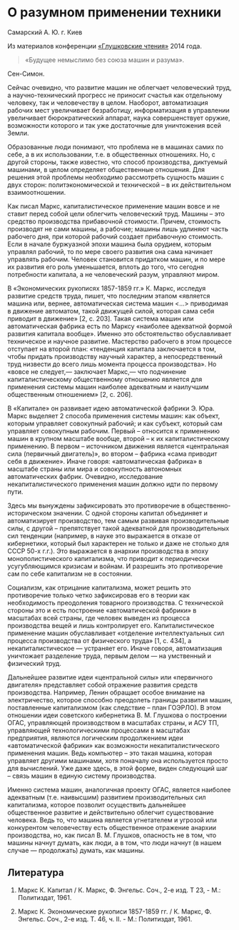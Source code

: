 # О разумном применении техники

Самарский А. Ю. г. Киев

Из материалов конференции [«Глушковские чтения»](index.md) 2014 года.

> «Будущее немыслимо без союза машин и разума».

Сен-Симон.

Сейчас очевидно, что развитие машин не облегчает человеческий труд, а научно-технический прогресс не приносит счастья как отдельному человеку, так и человечеству в целом. Наоборот, автоматизация рабочих мест увеличивает безработицу, информатизация в управлении увеличивает бюрократический аппарат, наука совершенствует оружие, возможности которого и так уже достаточные для уничтожения всей Земли.

Образованные люди понимают, что проблема не в машинах самих по себе, а в их использовании, т.е. в общественных отношениях. Но, с другой стороны, также известно, что способ производства, диктуемый машинами, в целом определяет общественные отношения. Для решения этой проблемы необходимо рассмотреть сущность машин с двух сторон: политэкономической и технической – в их действительном взаимоотношении.

Как писал Маркс, капиталистическое применение машин вовсе и не ставит перед собой цели облегчить человеческий труд. Машины – это средство производства прибавочной стоимости. Причем, стоимость производят не сами машины, а рабочие; машины лишь удлиняют часть рабочего дня, при которой рабочий создает прибавочную стоимость. Если в начале буржуазной эпохи машина была орудием, которым управлял рабочий, то по мере своего развития она сама начинает управлять рабочим. Человек становится придатком машин, и по мере их развития его роль уменьшается, вплоть до того, что сегодня потребности капитала, а не человеческий разум, управляют миром.

В «Экономических рукописях 1857-1859 гг.» К. Маркс, исследуя развитие средств труда, пишет, что последним этапом «является машина или, вернее, автоматическая система машин <...> приводимая в движение автоматом, такой движущей силой, которая сама себя приводит в движение» [2, с. 203]. Такая система машин или автоматическая фабрика есть по Марксу «наиболее адекватной формой развития капитала вообще». Именно это обстоятельство обуславливает техническое и научное развитие. Мастерство рабочего в этом процессе отступает на второй план: «тенденция капитала заключается в том, чтобы придать производству научный характер, а непосредственный труд низвести до всего лишь момента процесса производства». Но «вовсе не следует,— заключает Маркс,— что подчинение капиталистическому общественному отношению является для применения системы машин наиболее адекватным и наилучшим общественным отношением» [2, с. 206].

В «Капитале» он развивает идею автоматической фабрики Э. Юра. Маркс выделяет 2 способа применения системы машин: как объект, которым управляет совокупный рабочий; и как субъект, который сам управляет совокупным рабочим. Первый – относится к применению машин в крупном масштабе вообще, второй – к их капиталистическому применению. В первом – источником движения является «центральная сила (первичный двигатель)», во втором – фабрика «сама приводит себя в движение». Иначе говоря: «автоматическая фабрика» в масштабе страны или мира и совокупность автономных автоматических фабрик. Очевидно, исследование некапиталистического применения машин должно идти по первому пути.

Здесь мы вынуждены зафиксировать это противоречие в общественно-историческом значении. С одной стороны капитал объединяет и автоматизирует производство, тем самым развивая производительные силы, с другой – препятствует такой адекватной для производительных сил тенденции (например, в науке это выражается в отказе от кибернетики, который был характерен не только и даже не столько для СССР 50-х г.г.). Это выражается в анархии производства в эпоху монополистического капитализма, что приводит к периодически усугубляющимся кризисам и войнам. И разрешить это противоречие сам по себе капитализм не в состоянии.

Социализм, как отрицание капитализма, может решить это противоречие только четко зафиксировав его в теории как необходимость преодоления товарного производства. С технической стороны это и есть построение «автоматической фабрики» в масштабах всей страны, где человек выведен из процесса производства вещей и лишь контролирует его. Капиталистическое применение машин обуславливает «отделение интеллектуальных сил процесса производства от физического труда» [1, с. 434], а некапиталистическое — устраняет его. Иначе говоря, автоматизация уничтожает разделение труда, первым делом — на умственный и физический труд.

Дальнейшее развитие идеи «центральной силы» или «первичного двигателя» представляет собой отражение развития средств производства. Например, Ленин обращает особое внимание на электричество, которое способно преодолеть границы развития машин, поставленные капитализмом (как следствие – план ГОЭРЛО). В этом отношении идеи советского кибернетика В. М. Глушкова о построении ОГАС, управляющей производством в масштабах страны, и АСУ ТП, управляющей технологическими процессами в масштабах предприятия, являются логическим продолжением идеи «автоматической фабрики» как возможности некапиталистического применения машин. Ведь компьютер – это такая машина, которая управляет другими машинами, хотя поначалу она используется просто для вычислений. Уже даже здесь, в этой форме, виден следующий шаг – связь машин в единую систему производства.

Именно система машин, аналогичная проекту ОГАС, является наиболее адекватным (т.е. наивысшим) развитием производительных сил капитализма, которое позволит осуществить дальнейшее общественное развитие и действительно облегчит существование человека. Ведь то, что машина является угнетателем и угрозой или конкурентом человечеству есть общественное отражение анархии производства, но, как писал В. М. Глушков, опасность не в том, что машины начнут думать, как люди, а в том, что люди начнут (в нашем случае — продолжать) думать, как машины.

## Литература

1. Маркс К. Капитал / К. Маркс, Ф. Энгельс. Соч., 2-е изд. Т 23, - М.: Политиздат, 1961.

2. Маркс К. Экономические рукописи 1857-1859 гг. / К. Маркс, Ф. Энгельс. Соч., 2-е изд. Т. 46, ч. II. - М.: Политиздат, 1961.